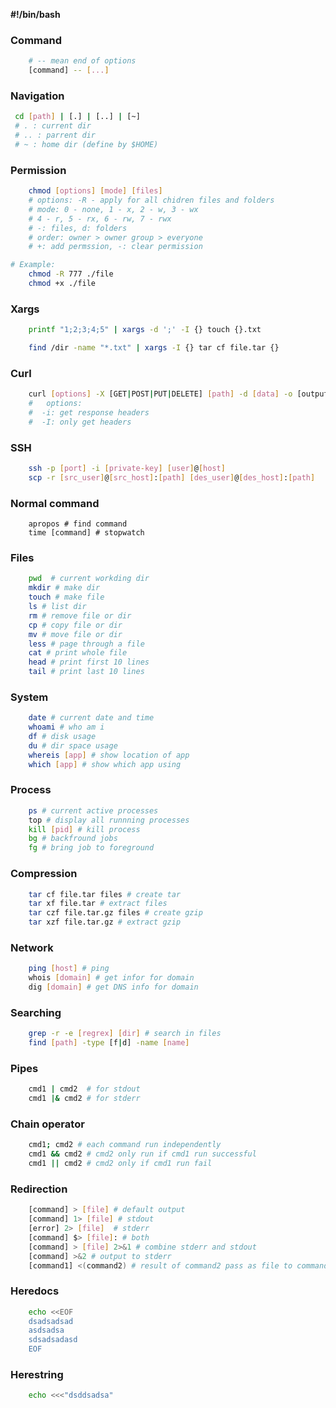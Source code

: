 **#!/bin/bash**

### Command

```bash
    # -- mean end of options
    [command] -- [...]
```

### Navigation

```bash
 cd [path] | [.] | [..] | [~]
 # . : current dir
 # .. : parrent dir
 # ~ : home dir (define by $HOME)
```

### Permission

```bash
	chmod [options] [mode] [files]
	# options: -R - apply for all chidren files and folders
	# mode: 0 - none, 1 - x, 2 - w, 3 - wx
	# 4 - r, 5 - rx, 6 - rw, 7 - rwx
	# -: files, d: folders
	# order: owner > owner group > everyone
	# +: add permssion, -: clear permission

# Example:
	chmod -R 777 ./file
	chmod +x ./file
```

### Xargs

```bash
    printf "1;2;3;4;5" | xargs -d ';' -I {} touch {}.txt

	find /dir -name "*.txt" | xargs -I {} tar cf file.tar {}
```

### Curl

```bash
	curl [options] -X [GET|POST|PUT|DELETE] [path] -d [data] -o [output file]
	# 	options:
	#  -i: get response headers
	#  -I: only get headers
```

### SSH

```bash
	ssh -p [port] -i [private-key] [user]@[host]
	scp -r [src_user]@[src_host]:[path] [des_user]@[des_host]:[path]
```

### Normal command

```
	apropos # find command
	time [command] # stopwatch
```

### Files

```bash
	pwd  # current workding dir
	mkdir # make dir
	touch # make file
	ls # list dir
	rm # remove file or dir
	cp # copy file or dir
	mv # move file or dir
	less # page through a file
	cat # print whole file
	head # print first 10 lines
	tail # print last 10 lines
```

### System

```bash
	date # current date and time
	whoami # who am i
	df # disk usage
	du # dir space usage
	whereis [app] # show location of app
	which [app] # show which app using
```

### Process

```bash
	ps # current active processes
	top # display all runnning processes
	kill [pid] # kill process
	bg # backfround jobs
	fg # bring job to foreground
```

### Compression

```bash
	tar cf file.tar files # create tar
	tar xf file.tar # extract files
	tar czf file.tar.gz files # create gzip
	tar xzf file.tar.gz # extract gzip
```

### Network

```bash
	ping [host] # ping
	whois [domain] # get infor for domain
	dig [domain] # get DNS info for domain
```

### Searching

```bash
	grep -r -e [regrex] [dir] # search in files
	find [path] -type [f|d] -name [name]
```

### Pipes

```bash
	cmd1 | cmd2  # for stdout
	cmd1 |& cmd2 # for stderr
```

### Chain operator

```bash
	cmd1; cmd2 # each command run independently
	cmd1 && cmd2 # cmd2 only run if cmd1 run successful
	cmd1 || cmd2 # cmd2 only if cmd1 run fail
```

### Redirection

```bash
	[command] > [file] # default output
	[command] 1> [file] # stdout
	[error] 2> [file]  # stderr
	[command] $> [file]: # both
    [command] > [file] 2>&1 # combine stderr and stdout
    [command] >&2 # output to stderr
    [command1] <(command2) # result of command2 pass as file to command1
```

### Heredocs

```bash
    echo <<EOF
    dsadsadsad
    asdsadsa
    sdsadsadasd
    EOF

```

### Herestring

```bash
    echo <<<"dsddsadsa"
```
